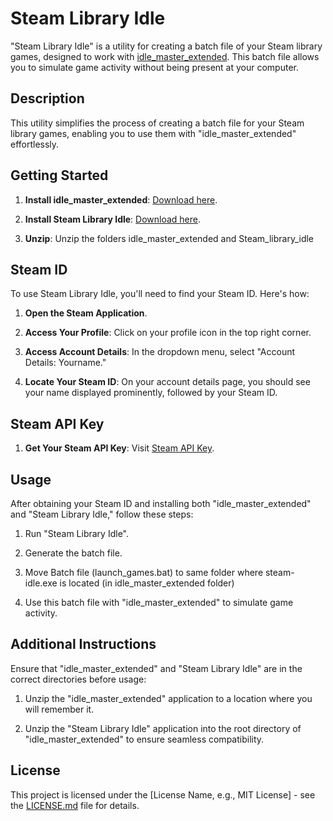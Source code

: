 # Steam Library Idle

"Steam Library Idle" is a utility for creating a batch file of your Steam library games, designed to work with [idle_master_extended](https://github.com/JonasNilson/idle_master_extended). This batch file allows you to simulate game activity without being present at your computer.

## Description

This utility simplifies the process of creating a batch file for your Steam library games, enabling you to use them with "idle_master_extended" effortlessly.

## Getting Started

1. **Install idle_master_extended**: [Download here](https://github.com/JonasNilson/idle_master_extended/releases/).

2. **Install Steam Library Idle**: [Download here](https://github.com/Grypto-kali/Steam_library_idle/releases).

3. **Unzip**: Unzip the folders idle_master_extended and Steam_library_idle

## Steam ID

To use Steam Library Idle, you'll need to find your Steam ID. Here's how:

1. **Open the Steam Application**.

2. **Access Your Profile**: Click on your profile icon in the top right corner.

3. **Access Account Details**: In the dropdown menu, select "Account Details: Yourname."

4. **Locate Your Steam ID**: On your account details page, you should see your name displayed prominently, followed by your Steam ID.

## Steam API Key

1. **Get Your Steam API Key**: Visit [Steam API Key](https://steamcommunity.com/dev/apikey).

## Usage

After obtaining your Steam ID and installing both "idle_master_extended" and "Steam Library Idle," follow these steps:

1. Run "Steam Library Idle".

3. Generate the batch file.

4. Move Batch file (launch_games.bat) to same folder where steam-idle.exe is located (in idle_master_extended folder)

5. Use this batch file with "idle_master_extended" to simulate game activity.

## Additional Instructions

Ensure that "idle_master_extended" and "Steam Library Idle" are in the correct directories before usage:

1. Unzip the "idle_master_extended" application to a location where you will remember it.

2. Unzip the "Steam Library Idle" application into the root directory of "idle_master_extended" to ensure seamless compatibility.

## License

This project is licensed under the [License Name, e.g., MIT License] - see the [LICENSE.md](LICENSE.md) file for details.
